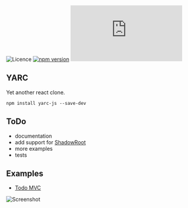 ![Licence](https://img.shields.io/badge/license-MIT-1182c2.svg)
[![npm version](https://badge.fury.io/js/yarc-js.svg)](https://badge.fury.io/js/yarc-js)
[![...](https://badge-size.herokuapp.com/literallylara/yarc-js/master/dist/yarc.min.js?update)](https://github.com/literallylara/yarc-js/blob/master/dist/yarc.min.js)

YARC
----
Yet another react clone. 

`npm install yarc-js --save-dev`

## ToDo

- documentation
- add support for [ShadowRoot](https://developer.mozilla.org/en-US/docs/Web/API/ShadowRoot)
- more examples
- tests

## Examples

- [Todo MVC](https://literallylara.github.io/yarc-js/examples/todo-mvc/)

![Screenshot](https://literallylara.github.io/yarc-js/examples/todo-mvc/screenshot.png)
